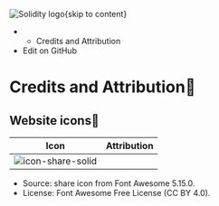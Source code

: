 ![Solidity logo](https://docs.soliditylang.org/en/latest/_static/img/logo.svg){skip to content}
  *   * Credits and Attribution
  * Edit on GitHub


# Credits and Attribution
## Website icons
Icon | Attribution  
---|---  
![icon-share-solid](https://docs.soliditylang.org/en/latest/_images/solid-share-arrow.svg) | 
  * Source: share icon from Font Awesome 5.15.0.
  * License: Font Awesome Free License (CC BY 4.0).


